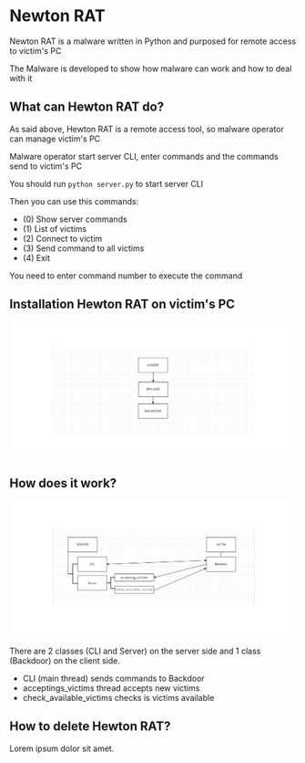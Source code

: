 # Newton RAT
Newton RAT is a malware written in Python and purposed for remote access to victim's PC

The Malware is developed to show how malware can work and how to deal with it

## What can Hewton RAT do?
As said above, Hewton RAT is a remote access tool, so malware operator can manage victim's PC

Malware operator start server CLI, enter commands and the commands send to victim's PC

You should run `python server.py` to start server CLI

Then you can use this commands:
- (0) Show server commands
- (1) List of victims
- (2) Connect to victim
- (3) Send command to all victims
- (4) Exit

You need to enter command number to execute the command
## Installation Hewton RAT on victim's PC
![Installation on victim's PC](readme/installation_on_victims_pc.png)

## How does it work?
![Scheme of the malware work](readme/how_it_works.png)

There are 2 classes (CLI and Server) on the server side and 1 class (Backdoor) on the client side.

- CLI (main thread) sends commands to Backdoor
- acceptings_victims thread accepts new victims
- check_available_victims checks is victims available


## How to delete Hewton RAT?
Lorem ipsum dolor sit amet.
